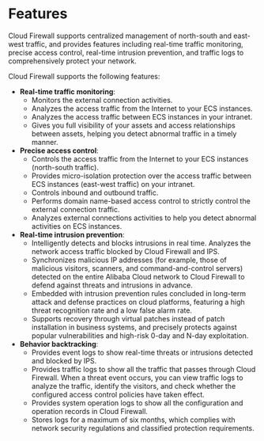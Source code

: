 # Features

Cloud Firewall supports centralized management of north-south and east-west traffic, and provides features including real-time traffic monitoring, precise access control, real-time intrusion prevention, and traffic logs to comprehensively protect your network.

Cloud Firewall supports the following features:

-   **Real-time traffic monitoring**:
    -   Monitors the external connection activities.
    -   Analyzes the access traffic from the Internet to your ECS instances.
    -   Analyzes the access traffic between ECS instances in your intranet.
    -   Gives you full visibility of your assets and access relationships between assets, helping you detect abnormal traffic in a timely manner.
-   **Precise access control**:
    -   Controls the access traffic from the Internet to your ECS instances \(north-south traffic\).
    -   Provides micro-isolation protection over the access traffic between ECS instances \(east-west traffic\) on your intranet.
    -   Controls inbound and outbound traffic.
    -   Performs domain name-based access control to strictly control the external connection traffic.
    -   Analyzes external connections activities to help you detect abnormal activities on ECS instances.
-   **Real-time intrusion prevention**:
    -   Intelligently detects and blocks intrusions in real time. Analyzes the network access traffic blocked by Cloud Firewall and IPS.
    -   Synchronizes malicious IP addresses \(for example, those of malicious visitors, scanners, and command-and-control servers\) detected on the entire Alibaba Cloud network to Cloud Firewall to defend against threats and intrusions in advance.
    -   Embedded with intrusion prevention rules concluded in long-term attack and defense practices on cloud platforms, featuring a high threat recognition rate and a low false alarm rate.
    -   Supports recovery through virtual patches instead of patch installation in business systems, and precisely protects against popular vulnerabilities and high-risk 0-day and N-day exploitation.
-   **Behavior backtracking**:
    -   Provides event logs to show real-time threats or intrusions detected and blocked by IPS.
    -   Provides traffic logs to show all the traffic that passes through Cloud Firewall. When a threat event occurs, you can view traffic logs to analyze the traffic, identify the visitors, and check whether the configured access control policies have taken effect.
    -   Provides system operation logs to show all the configuration and operation records in Cloud Firewall.
    -   Stores logs for a maximum of six months, which complies with network security regulations and classified protection requirements.

